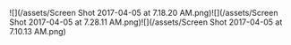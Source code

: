 ![](/assets/Screen Shot 2017-04-05 at 7.18.20 AM.png)![](/assets/Screen Shot 2017-04-05 at 7.28.11 AM.png)![](/assets/Screen Shot 2017-04-05 at 7.10.13 AM.png)

